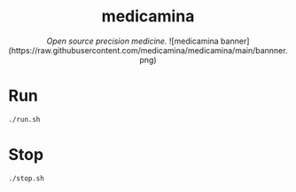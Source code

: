 <div align="center">
  <h1>medicamina</h1>
  <i>Open source precision medicine.</i>
  ![medicamina banner](https://raw.githubusercontent.com/medicamina/medicamina/main/bannner.png)
</div>

# Run

`./run.sh`

# Stop

`./stop.sh`